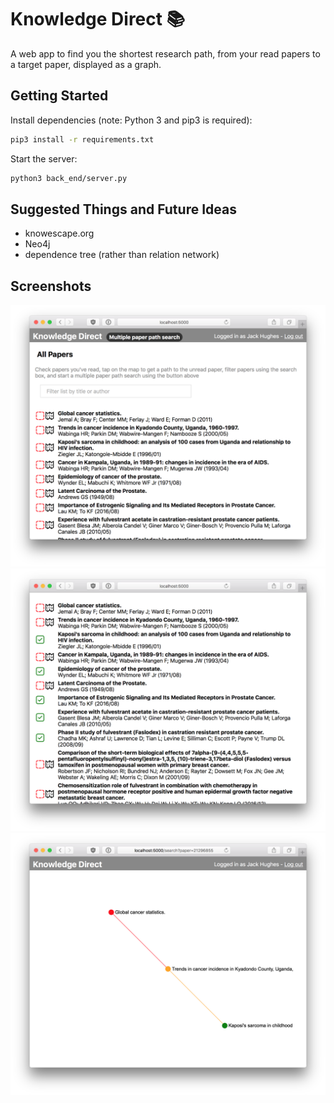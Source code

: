 # Knowledge Direct :books:

A web app to find you the shortest research path, from your read papers to a target paper, displayed as a graph.

## Getting Started

Install dependencies (note: Python 3 and pip3 is required):
```bash
pip3 install -r requirements.txt
```

Start the server:
```bash
python3 back_end/server.py
```

## Suggested Things and Future Ideas
* knowescape.org
* Neo4j
* dependence tree (rather than relation network)

## Screenshots

![Homepage](screenshots/1.png)
![Homepage with papers marked as read](screenshots/2.png)
![Graph showing papers](screenshots/3.png)
